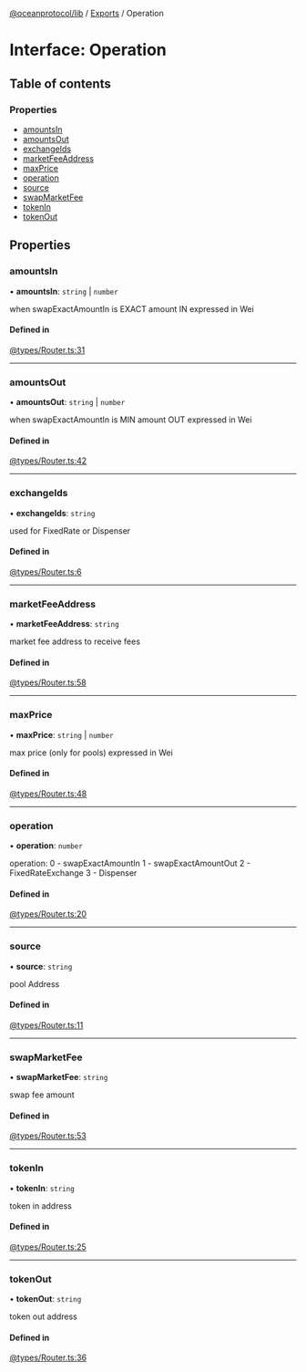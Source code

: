 [@oceanprotocol/lib](../README.md) / [Exports](../modules.md) / Operation

# Interface: Operation

## Table of contents

### Properties

- [amountsIn](Operation.md#amountsin)
- [amountsOut](Operation.md#amountsout)
- [exchangeIds](Operation.md#exchangeids)
- [marketFeeAddress](Operation.md#marketfeeaddress)
- [maxPrice](Operation.md#maxprice)
- [operation](Operation.md#operation)
- [source](Operation.md#source)
- [swapMarketFee](Operation.md#swapmarketfee)
- [tokenIn](Operation.md#tokenin)
- [tokenOut](Operation.md#tokenout)

## Properties

### amountsIn

• **amountsIn**: `string` \| `number`

when swapExactAmountIn is EXACT amount IN
expressed in Wei

#### Defined in

[@types/Router.ts:31](https://github.com/oceanprotocol/ocean.js/blob/fbcd13ac/src/@types/Router.ts#L31)

___

### amountsOut

• **amountsOut**: `string` \| `number`

when swapExactAmountIn is MIN amount OUT
expressed in Wei

#### Defined in

[@types/Router.ts:42](https://github.com/oceanprotocol/ocean.js/blob/fbcd13ac/src/@types/Router.ts#L42)

___

### exchangeIds

• **exchangeIds**: `string`

used for FixedRate or Dispenser

#### Defined in

[@types/Router.ts:6](https://github.com/oceanprotocol/ocean.js/blob/fbcd13ac/src/@types/Router.ts#L6)

___

### marketFeeAddress

• **marketFeeAddress**: `string`

market fee address to receive fees

#### Defined in

[@types/Router.ts:58](https://github.com/oceanprotocol/ocean.js/blob/fbcd13ac/src/@types/Router.ts#L58)

___

### maxPrice

• **maxPrice**: `string` \| `number`

max price (only for pools)
expressed in Wei

#### Defined in

[@types/Router.ts:48](https://github.com/oceanprotocol/ocean.js/blob/fbcd13ac/src/@types/Router.ts#L48)

___

### operation

• **operation**: `number`

operation:
0 - swapExactAmountIn
1 - swapExactAmountOut
2 - FixedRateExchange
3 - Dispenser

#### Defined in

[@types/Router.ts:20](https://github.com/oceanprotocol/ocean.js/blob/fbcd13ac/src/@types/Router.ts#L20)

___

### source

• **source**: `string`

pool Address

#### Defined in

[@types/Router.ts:11](https://github.com/oceanprotocol/ocean.js/blob/fbcd13ac/src/@types/Router.ts#L11)

___

### swapMarketFee

• **swapMarketFee**: `string`

swap fee amount

#### Defined in

[@types/Router.ts:53](https://github.com/oceanprotocol/ocean.js/blob/fbcd13ac/src/@types/Router.ts#L53)

___

### tokenIn

• **tokenIn**: `string`

token in address

#### Defined in

[@types/Router.ts:25](https://github.com/oceanprotocol/ocean.js/blob/fbcd13ac/src/@types/Router.ts#L25)

___

### tokenOut

• **tokenOut**: `string`

token out address

#### Defined in

[@types/Router.ts:36](https://github.com/oceanprotocol/ocean.js/blob/fbcd13ac/src/@types/Router.ts#L36)
